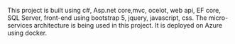 This project is built using c#, Asp.net core,mvc, ocelot, web api, EF core, SQL Server, front-end using bootstrap 5, jquery, javascript, css.
The micro-services architecture is being used in this project. It is deployed on Azure using docker. 
